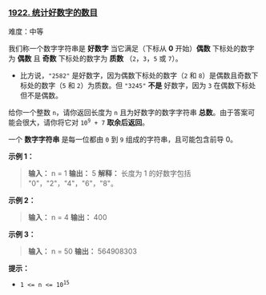 ### [1922\. 统计好数字的数目](https://leetcode.cn/problems/count-good-numbers/)

难度：中等

我们称一个数字字符串是 **好数字** 当它满足（下标从 **0** 开始）**偶数** 下标处的数字为 **偶数** 且 **奇数** 下标处的数字为 **质数** （`2`，`3`，`5` 或 `7`）。

- 比方说，`"2582"` 是好数字，因为偶数下标处的数字（`2` 和 `8`）是偶数且奇数下标处的数字（`5` 和 `2`）为质数。但 `"3245"` **不是** 好数字，因为 `3` 在偶数下标处但不是偶数。

给你一个整数 `n`，请你返回长度为 `n` 且为好数字的数字字符串 **总数**。由于答案可能会很大，请你将它对 <code>10<sup>9</sup> + 7</code> **取余后返回**。

一个 **数字字符串** 是每一位都由 `0` 到 `9` 组成的字符串，且可能包含前导 0。

**示例 1：**

> **输入：** n = 1
> **输出：** 5
> **解释：** 长度为 1 的好数字包括 "0"，"2"，"4"，"6"，"8"。

**示例 2：**

> **输入：** n = 4
> **输出：** 400

**示例 3：**

> **输入：** n = 50
> **输出：** 564908303

**提示：**

- <code>1 <= n <= 10<sup>15</sup></code>
